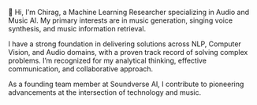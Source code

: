 👋 Hi, I'm Chirag, a Machine Learning Researcher specializing in Audio and Music AI. My primary interests are in music generation, singing voice synthesis, and music information retrieval. 

I have a strong foundation in delivering solutions across NLP, Computer Vision, and Audio domains, with a proven track record of solving complex problems. I’m recognized for my analytical thinking, effective communication, and collaborative approach. 

As a founding team member at Soundverse AI, I contribute to pioneering advancements at the intersection of technology and music.
<!---
ChiragPritmanii/ChiragPritmanii is a ✨ special ✨ repository because its `README.md` (this file) appears on your GitHub profile.
You can click the Preview link to take a look at your changes.
--->
